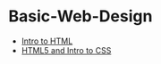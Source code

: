 # Basic-Web-Design


<ul>
<li><a href="Demo/index.html" target="_blank"> Intro to HTML</a>
</li>
<li><a href="INTRO TO HTML5 AND CSS/index.html" target="_blank">HTML5 and Intro to CSS</a></li>

</ul>
